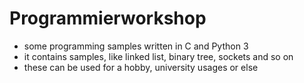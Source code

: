 # Programmierworkshop
- some programming samples written in C and Python 3
- it contains samples, like linked list, binary tree, sockets and so on
- these can be used for a hobby, university usages or else
